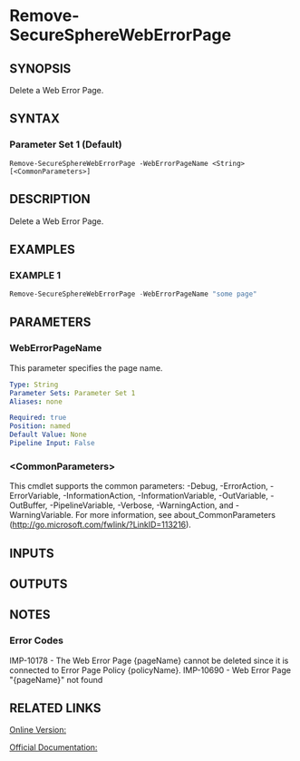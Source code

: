 ﻿# Remove-SecureSphereWebErrorPage

## SYNOPSIS
Delete a Web Error Page.

## SYNTAX

### Parameter Set 1 (Default)
```
Remove-SecureSphereWebErrorPage -WebErrorPageName <String> [<CommonParameters>]
```

## DESCRIPTION
Delete a Web Error Page.

## EXAMPLES

### EXAMPLE 1

```powershell
Remove-SecureSphereWebErrorPage -WebErrorPageName "some page"
```

## PARAMETERS

### WebErrorPageName
This parameter specifies the page name.

```yaml
Type: String
Parameter Sets: Parameter Set 1
Aliases: none

Required: true
Position: named
Default Value: None
Pipeline Input: False
```

### \<CommonParameters\>
This cmdlet supports the common parameters: -Debug, -ErrorAction, -ErrorVariable, -InformationAction, -InformationVariable, -OutVariable, -OutBuffer, -PipelineVariable, -Verbose, -WarningAction, and -WarningVariable. For more information, see about_CommonParameters (http://go.microsoft.com/fwlink/?LinkID=113216).

## INPUTS

## OUTPUTS

## NOTES

### Error Codes
IMP-10178 - The Web Error Page {pageName} cannot be deleted since it is connected to Error Page Policy {policyName}.
IMP-10690 - Web Error Page "{pageName}" not found

## RELATED LINKS

[Online Version:](https://github.com/akshinmustafayev/Documentation/MD)

[Official Documentation:](https://docs.imperva.com/bundle/v13.6-api-reference-guide/page/70340.htm)



